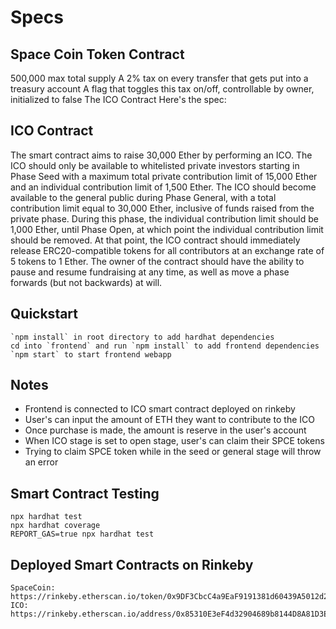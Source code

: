 # Specs

## Space Coin Token Contract

500,000 max total supply
A 2% tax on every transfer that gets put into a treasury account
A flag that toggles this tax on/off, controllable by owner, initialized to false
The ICO Contract
Here's the spec:

## ICO Contract

The smart contract aims to raise 30,000 Ether by performing an ICO. The ICO should only be available to whitelisted private investors starting in Phase Seed with a maximum total private contribution limit of 15,000 Ether and an individual contribution limit of 1,500 Ether. The ICO should become available to the general public during Phase General, with a total contribution limit equal to 30,000 Ether, inclusive of funds raised from the private phase. During this phase, the individual contribution limit should be 1,000 Ether, until Phase Open, at which point the individual contribution limit should be removed. At that point, the ICO contract should immediately release ERC20-compatible tokens for all contributors at an exchange rate of 5 tokens to 1 Ether. The owner of the contract should have the ability to pause and resume fundraising at any time, as well as move a phase forwards (but not backwards) at will.

## Quickstart

```
`npm install` in root directory to add hardhat dependencies
cd into `frontend` and run `npm install` to add frontend dependencies
`npm start` to start frontend webapp
```

## Notes

- Frontend is connected to ICO smart contract deployed on rinkeby
- User's can input the amount of ETH they want to contribute to the ICO
- Once purchase is made, the amount is reserve in the user's account
- When ICO stage is set to open stage, user's can claim their SPCE tokens
- Trying to claim SPCE token while in the seed or general stage will throw an error

## Smart Contract Testing

```
npx hardhat test
npx hardhat coverage
REPORT_GAS=true npx hardhat test
```

## Deployed Smart Contracts on Rinkeby

```
SpaceCoin: https://rinkeby.etherscan.io/token/0x9DF3CbcC4a9EaF9191381d60439A5012d28a3a62
ICO: https://rinkeby.etherscan.io/address/0x85310E3eF4d32904689b8144D8A81D3E2A746D7F
```
